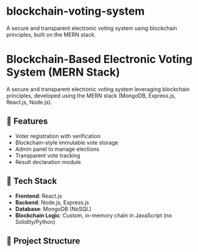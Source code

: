 # blockchain-voting-system
A secure and transparent electronic voting system using blockchain principles, built on the MERN stack.
# Blockchain-Based Electronic Voting System (MERN Stack)

A secure and transparent electronic voting system leveraging blockchain principles, developed using the MERN stack (MongoDB, Express.js, React.js, Node.js).

## 📌 Features
- Voter registration with verification
- Blockchain-style immutable vote storage
- Admin panel to manage elections
- Transparent vote tracking
- Result declaration module

## 🧱 Tech Stack
- **Frontend**: React.js
- **Backend**: Node.js, Express.js
- **Database**: MongoDB (NoSQL)
- **Blockchain Logic**: Custom, in-memory chain in JavaScript (no Solidity/Python)

## 📂 Project Structure
